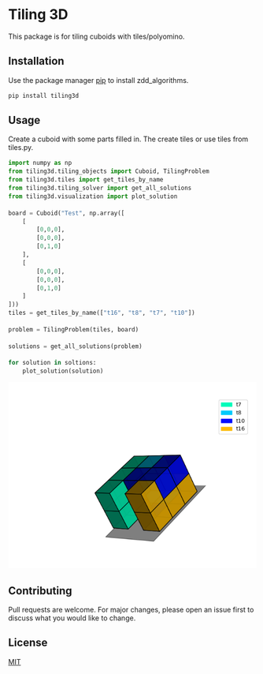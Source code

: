 # Tiling 3D

This package is for tiling cuboids with tiles/polyomino.

## Installation

Use the package manager [pip](https://pip.pypa.io/en/stable/) to install zdd_algorithms.

```bash
pip install tiling3d
```

## Usage

Create a cuboid with some parts filled in. The create tiles or use tiles from tiles.py.

```python
import numpy as np
from tiling3d.tiling_objects import Cuboid, TilingProblem
from tiling3d.tiles import get_tiles_by_name 
from tiling3d.tiling_solver import get_all_solutions
from tiling3d.visualization import plot_solution

board = Cuboid("Test", np.array([
    [
        [0,0,0],
        [0,0,0],
        [0,1,0]
    ],
    [
        [0,0,0],
        [0,0,0],
        [0,1,0]
    ]
]))
tiles = get_tiles_by_name(["t16", "t8", "t7", "t10"])

problem = TilingProblem(tiles, board)

solutions = get_all_solutions(problem)

for solution in soltions:
    plot_solution(solution)


```

<p align="center">
  <img src="https://github.com/Thilo-J/Tiling3D/blob/900ac7e43571cef5a449b4a604ef13a8b26224c9/tiling_solution.png" 
  alt="tiling_solutions"/>
</p>

## Contributing

Pull requests are welcome. For major changes, please open an issue first
to discuss what you would like to change.

## License

[MIT](https://choosealicense.com/licenses/mit/)
